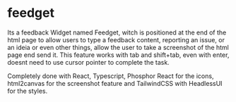 # feedget

Its a feedback Widget named Feedget, witch is positioned at the end of the html page to allow users to type a feedback content, reporting an issue, or an ideia or even other things, allow the user to take a screenshot of the html page end send it.
This feature works with tab and shift+tab, even with enter, doesnt need to use cursor pointer to complete the task.

Completely done with React, Typescript, Phosphor React for the icons, html2canvas for the screenshot feature and TailwindCSS with HeadlessUI for the styles.
